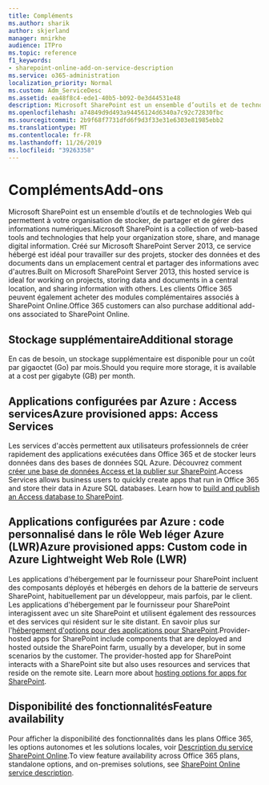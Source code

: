 ```yaml
---
title: Compléments
ms.author: sharik
author: skjerland
manager: mnirkhe
audience: ITPro
ms.topic: reference
f1_keywords:
- sharepoint-online-add-on-service-description
ms.service: o365-administration
localization_priority: Normal
ms.custom: Adm_ServiceDesc
ms.assetid: ea48f8c4-ede1-40b5-b092-0e3d44531e48
description: Microsoft SharePoint est un ensemble d’outils et de technologies Web qui permettent à votre organisation de stocker, de partager et de gérer des informations numériques. Créé sur Microsoft SharePoint Server 2013, ce service hébergé est idéal pour travailler sur des projets, stocker des données et des documents dans un emplacement central et partager des informations avec d'autres. Les clients Office 365 peuvent également acheter des modules complémentaires associés à SharePoint Online.
ms.openlocfilehash: a74849d9d493a94456124d6340a7c92c72830fbc
ms.sourcegitcommit: 2b9f68f7731dfd6f9d3f33e31e6303e81985ebb2
ms.translationtype: MT
ms.contentlocale: fr-FR
ms.lasthandoff: 11/26/2019
ms.locfileid: "39263358"
---
```

# <a name="add-ons"></a><span data-ttu-id="f9eb4-105">Compléments</span><span class="sxs-lookup"><span data-stu-id="f9eb4-105">Add-ons</span></span>

<span data-ttu-id="f9eb4-106">Microsoft SharePoint est un ensemble d’outils et de technologies Web qui permettent à votre organisation de stocker, de partager et de gérer des informations numériques.</span><span class="sxs-lookup"><span data-stu-id="f9eb4-106">Microsoft SharePoint is a collection of web-based tools and technologies that help your organization store, share, and manage digital information.</span></span> <span data-ttu-id="f9eb4-107">Créé sur Microsoft SharePoint Server 2013, ce service hébergé est idéal pour travailler sur des projets, stocker des données et des documents dans un emplacement central et partager des informations avec d'autres.</span><span class="sxs-lookup"><span data-stu-id="f9eb4-107">Built on Microsoft SharePoint Server 2013, this hosted service is ideal for working on projects, storing data and documents in a central location, and sharing information with others.</span></span> <span data-ttu-id="f9eb4-108">Les clients Office 365 peuvent également acheter des modules complémentaires associés à SharePoint Online.</span><span class="sxs-lookup"><span data-stu-id="f9eb4-108">Office 365 customers can also purchase additional add-ons associated to SharePoint Online.</span></span>
  
## <a name="additional-storage"></a><span data-ttu-id="f9eb4-109">Stockage supplémentaire</span><span class="sxs-lookup"><span data-stu-id="f9eb4-109">Additional storage</span></span>

<span data-ttu-id="f9eb4-110">En cas de besoin, un stockage supplémentaire est disponible pour un coût par gigaoctet (Go) par mois.</span><span class="sxs-lookup"><span data-stu-id="f9eb4-110">Should you require more storage, it is available at a cost per gigabyte (GB) per month.</span></span>
  
## <a name="azure-provisioned-apps-access-services"></a><span data-ttu-id="f9eb4-111">Applications configurées par Azure : Access services</span><span class="sxs-lookup"><span data-stu-id="f9eb4-111">Azure provisioned apps: Access Services</span></span>

<span data-ttu-id="f9eb4-p103">Les services d'accès permettent aux utilisateurs professionnels de créer rapidement des applications exécutées dans Office 365 et de stocker leurs données dans des bases de données SQL Azure. Découvrez comment [créer une base de données Access et la publier sur SharePoint](https://go.microsoft.com/fwlink/p/?LinkID=393754).</span><span class="sxs-lookup"><span data-stu-id="f9eb4-p103">Access Services allows business users to quickly create apps that run in Office 365 and store their data in Azure SQL databases. Learn how to [build and publish an Access database to SharePoint](https://go.microsoft.com/fwlink/p/?LinkID=393754).</span></span>
  
## <a name="azure-provisioned-apps-custom-code-in-azure-lightweight-web-role-lwr"></a><span data-ttu-id="f9eb4-114">Applications configurées par Azure : code personnalisé dans le rôle Web léger Azure (LWR)</span><span class="sxs-lookup"><span data-stu-id="f9eb4-114">Azure provisioned apps: Custom code in Azure Lightweight Web Role (LWR)</span></span>

<span data-ttu-id="f9eb4-p104">Les applications d'hébergement par le fournisseur pour SharePoint incluent des composants déployés et hébergés en dehors de la batterie de serveurs SharePoint, habituellement par un développeur, mais parfois, par le client. Les applications d'hébergement par le fournisseur pour SharePoint interagissent avec un site SharePoint et utilisent également des ressources et des services qui résident sur le site distant. En savoir plus sur l'[hébergement d'options pour des applications pour SharePoint](https://go.microsoft.com/fwlink/?LinkId=271314).</span><span class="sxs-lookup"><span data-stu-id="f9eb4-p104">Provider-hosted apps for SharePoint include components that are deployed and hosted outside the SharePoint farm, usually by a developer, but in some scenarios by the customer. The provider-hosted app for SharePoint interacts with a SharePoint site but also uses resources and services that reside on the remote site. Learn more about [hosting options for apps for SharePoint](https://go.microsoft.com/fwlink/?LinkId=271314).</span></span>
  
## <a name="feature-availability"></a><span data-ttu-id="f9eb4-118">Disponibilité des fonctionnalités</span><span class="sxs-lookup"><span data-stu-id="f9eb4-118">Feature availability</span></span>

<span data-ttu-id="f9eb4-119">Pour afficher la disponibilité des fonctionnalités dans les plans Office 365, les options autonomes et les solutions locales, voir [Description du service SharePoint Online](sharepoint-online-service-description.md).</span><span class="sxs-lookup"><span data-stu-id="f9eb4-119">To view feature availability across Office 365 plans, standalone options, and on-premises solutions, see [SharePoint Online service description](sharepoint-online-service-description.md).</span></span>
  
